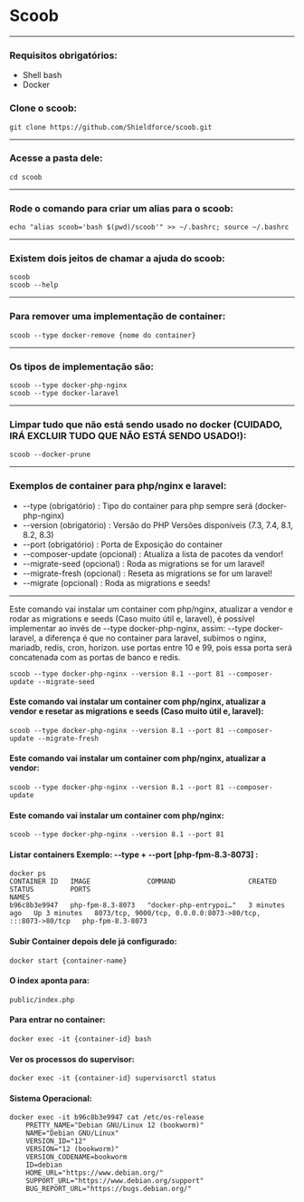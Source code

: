 # Scoob

---

### Requisitos obrigatórios:
- Shell bash
- Docker

### Clone o scoob:
```
git clone https://github.com/Shieldforce/scoob.git
```
---

### Acesse a pasta dele:
```
cd scoob
```
---

### Rode o comando para criar um alias para o scoob: 
```
echo "alias scoob='bash $(pwd)/scoob'" >> ~/.bashrc; source ~/.bashrc
```
---

### Existem dois jeitos de chamar a ajuda do scoob:
```
scoob
scoob --help
```
---

### Para remover uma implementação de container:
```
scoob --type docker-remove {nome do container}
```
---

### Os tipos de implementação são:
```
scoob --type docker-php-nginx
scoob --type docker-laravel
```
---

### Limpar tudo que não está sendo usado no docker (CUIDADO, IRÁ EXCLUIR TUDO QUE NÃO ESTÁ SENDO USADO!):
```
scoob --docker-prune
```
---

### Exemplos de container para php/nginx e laravel:
- --type                (obrigatório) : Tipo do container para php sempre será (docker-php-nginx)
- --version             (obrigatório) : Versão do PHP Versões disponíveis (7.3, 7.4, 8.1, 8.2, 8.3)
- --port                (obrigatório) : Porta de Exposição do container
- --composer-update        (opcional) : Atualiza a lista de pacotes da vendor!
- --migrate-seed           (opcional) : Roda as migrations se for um laravel! 
- --migrate-fresh          (opcional) : Reseta as migrations se for um laravel! 
- --migrate                (opcional) : Roda as migrations e seeds!

---

Este comando vai instalar um container com php/nginx, atualizar a vendor e rodar as migrations e seeds (Caso muito útil e, laravel),
é possível implementar ao invés de --type docker-php-nginx, assim: --type docker-laravel, a diferença é que no container para laravel,
subimos o nginx, mariadb, redis, cron, horizon. use portas entre 10 e 99, pois essa porta será concatenada com as portas de banco e redis.
```
scoob --type docker-php-nginx --version 8.1 --port 81 --composer-update --migrate-seed
```

#### Este comando vai instalar um container com php/nginx, atualizar a vendor e resetar as migrations e seeds (Caso muito útil e, laravel):
```
scoob --type docker-php-nginx --version 8.1 --port 81 --composer-update --migrate-fresh
```

#### Este comando vai instalar um container com php/nginx, atualizar a vendor:
```
scoob --type docker-php-nginx --version 8.1 --port 81 --composer-update
```

#### Este comando vai instalar um container com php/nginx:
```
scoob --type docker-php-nginx --version 8.1 --port 81
```

#### Listar containers Exemplo:  --type + --port [php-fpm-8.3-8073] :
```
docker ps
CONTAINER ID   IMAGE              COMMAND                  CREATED         STATUS         PORTS                                                       NAMES
b96c8b3e9947   php-fpm-8.3-8073   "docker-php-entrypoi…"   3 minutes ago   Up 3 minutes   8073/tcp, 9000/tcp, 0.0.0.0:8073->80/tcp, :::8073->80/tcp   php-fpm-8.3-8073
```

#### Subir Container depois dele já configurado:
```
docker start {container-name}
```
#### O index aponta para:
```
public/index.php
```
#### Para entrar no container:
```
docker exec -it {container-id} bash
```

#### Ver os processos do supervisor:
```
docker exec -it {container-id} supervisorctl status
```

#### Sistema Operacional:
```
docker exec -it b96c8b3e9947 cat /etc/os-release
    PRETTY_NAME="Debian GNU/Linux 12 (bookworm)"
    NAME="Debian GNU/Linux"
    VERSION_ID="12"
    VERSION="12 (bookworm)"
    VERSION_CODENAME=bookworm
    ID=debian
    HOME_URL="https://www.debian.org/"
    SUPPORT_URL="https://www.debian.org/support"
    BUG_REPORT_URL="https://bugs.debian.org/"
```
